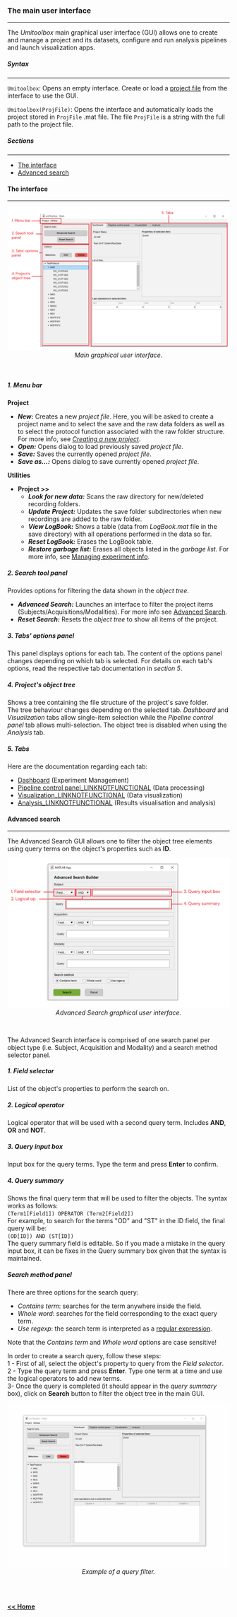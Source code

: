 ### The main user interface
___

The *Umitoolbox* main graphical user interface (GUI) allows one to create and manage a project and its datasets, configure and run analysis pipelines and launch visualization apps.

##### Syntax
___

`Umitoolbox`: Opens an empty interface. Create or load a [project file](/creating_a_new_project.md) from the interface to use the GUI.

`Umitoolbox(ProjFile)`: Opens the interface and automatically loads the project stored in `ProjFile` .mat file. The file `ProjFile` is a string with the full path to the project file.

##### Sections
___   

* [The interface](#the-interface)
* [Advanced search](#advanced-search)

#### The interface
___

<p align="center">
  <img alt="guiMainComponents" src="../../assets/img/mainGUI_mainComp.png"/> <br>
  <em>Main graphical user interface.</em>
</p><br>

##### 1. Menu bar
**Project**
* ***New:*** Creates a new *project file*. Here, you will be asked to create a project name and to select the save and the raw data folders as well as to select the protocol function associated with the raw folder structure. For more info, see [*Creating a new project*](/creating_a_new_project.md).
* ***Open:*** Opens dialog to load previously saved *project file*.
* ***Save:*** Saves the currently opened *project file*.
* ***Save as...:*** Opens dialog to save currently opened *project file*.   

**Utilities**
* **Project >>**
    * ***Look for new data:*** Scans the raw directory for new/deleted recording folders.
    * ***Update Project:*** Updates the save folder subdirectories when new recordings are added to the raw folder.
    * ***View LogBook:*** Shows a table (data from *LogBook.mat* file in the save directory) with all operations performed in the data so far.
    * ***Reset LogBook:*** Erases the LogBook table.
    * ***Restore garbage list:*** Erases all objects listed in the *garbage list*. For more info, see [Managing experiment info](/ht_manage_exp.md).

##### 2. Search tool panel
Provides options for filtering the data shown in the *object tree*.

* ***Advanced Search:*** Launches an interface to filter the project items (Subjects/Acquisitions/Modalities). For more info see [Advanced Search](#advanced-search).
* ***Reset Search:*** Resets the *object tree* to show all items of the project.

##### 3. Tabs' options panel
This panel displays options for each tab. The content of the options panel changes depending on which tab is selected. For details on each tab's options, read the respective tab documentation in *section 5*.

##### 4. Project's object tree
Shows a tree containing the file structure of the project's save folder.\
The tree behaviour changes depending on the selected tab. *Dashboard* and *Visualization* tabs allow single-item selection while the *Pipeline control panel* tab allows multi-selection. The object tree is disabled when using the *Analysis* tab.

##### 5. Tabs
Here are the documentation regarding each tab:
* [Dashboard](/maingui_dashboard.md) (Experiment Management)
* [Pipeline control panel_LINKNOTFUNCTIONAL](/maingui_pipeline.md) (Data processing)
* [Visualization_LINKNOTFUNCTIONAL](/maingui_visualization.md) (Data visualization)
* [Analysis_LINKNOTFUNCTIONAL](/maingui_analysis.md) (Results visualisation and analysis)

#### Advanced search
___

The Advanced Search GUI allows one to filter the object tree elements using query terms on the object's properties such as **ID**.

<p align="center">
  <img alt="advanced_searchGUIComp" src="../../assets/img/advanced_search_fig1.png"/> <br>
  <em>Advanced Search graphical user interface.</em>
</p><br>

The Advanced Search interface is comprised of one search panel per object type (i.e. Subject, Acquisition and Modality) and a search method selector panel.
##### 1. Field selector
List of the object's properties to perform the search on.

##### 2. Logical operator
Logical operator that will be used with a second query term. Includes **AND**, **OR** and **NOT**.

##### 3. Query input box
Input box for the query terms. Type the term and press **Enter** to confirm.

##### 4. Query summary
Shows the final query term that will be used to filter the objects. The syntax works as follows:   
`(Term1[Field1]) OPERATOR (Term2[Field2])`\
For example, to search for the terms "OD" and "ST" in the ID field, the final query will be:\
`(OD[ID]) AND (ST[ID])`\
The query summary field is editable. So if you made a mistake in the query input box, it can be fixes in the Query summary box given that the syntax is maintained.

##### Search method panel

There are three options for the search query:
* *Contains term*: searches for the term anywhere inside the field.
* *Whole word*: searches for the field corresponding to the exact query term.
* *Use regexp*: the search term is interpreted as a [regular expression](https://www.mathworks.com/help/matlab/ref/regexp.html).

Note that the *Contains term* and *Whole word* options are case sensitive!

In order to create a search query, follow these steps:   
  1 - First of all, select the object's property to query from the *Field selector*.\
  2 - Type the query term and press **Enter**. Type one term at a time and use the logical operators to add new terms.\
  3- Once the query is completed (it should appear in the *query summary* box), click on **Search** button to filter the object tree in the main GUI.

<p align="center">
  <img alt="advanced_searchExample" src="../../assets/gifs/advanced_search_example.gif"/> <br>
  <em>Example of a query filter.</em>
</p><br>


\
[**<< Home**](../../index.md)                                                                   
